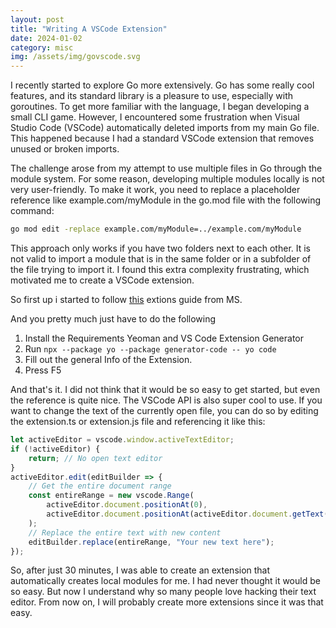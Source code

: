```yaml
---
layout: post
title: "Writing A VSCode Extension"
date: 2024-01-02
category: misc
img: /assets/img/govscode.svg
---
```


I recently started to explore Go more extensively. Go has some really cool features, and its standard library is a pleasure to use, especially with goroutines. To get more familiar with the language, I began developing a small CLI game. However, I encountered some frustration when Visual Studio Code (VSCode) automatically deleted imports from my main Go file. This happened because I had a standard VSCode extension that removes unused or broken imports.

The challenge arose from my attempt to use multiple files in Go through the module system. For some reason, developing multiple modules locally is not very user-friendly. To make it work, you need to replace a placeholder reference like example.com/myModule in the go.mod file with the following command:

```bash
go mod edit -replace example.com/myModule=../example.com/myModule
```

This approach only works if you have two folders next to each other. It is not valid to import a module that is in the same folder or in a subfolder of the file trying to import it. I found this extra complexity frustrating, which motivated me to create a VSCode extension.

So first up i started to follow [this](https://code.visualstudio.com/api/get-started/your-first-extension) extions guide from MS.

And you pretty much just have to do the following 

1. Install the Requirements Yeoman and VS Code Extension Generator
2. Run ```npx --package yo --package generator-code -- yo code```
3. Fill out the general Info of the Extension.
4. Press F5

 And that's it.
I did not think that it would be so easy to get started, but even the reference is quite nice.
The VSCode API is also super cool to use. If you want to change the text of the currently open file, you can do so by editing the extension.ts or extension.js file and referencing it like this:
```js
let activeEditor = vscode.window.activeTextEditor;
if (!activeEditor) {
    return; // No open text editor
}
activeEditor.edit(editBuilder => {
    // Get the entire document range
    const entireRange = new vscode.Range(
        activeEditor.document.positionAt(0),
        activeEditor.document.positionAt(activeEditor.document.getText().length)
    );
    // Replace the entire text with new content
    editBuilder.replace(entireRange, "Your new text here");
});
```
So, after just 30 minutes, I was able to create an extension that automatically creates local modules for me.
I had never thought it would be so easy. But now I understand why so many people love hacking their text editor.
From now on, I will probably create more extensions since it was that easy.